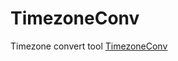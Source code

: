 TimezoneConv
============

Timezone convert tool [TimezoneConv](http://umi-uyura.github.io/timezoneconv/)
